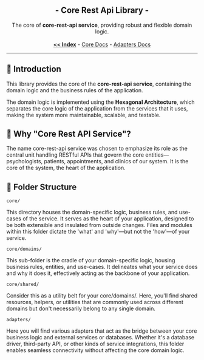 <br/>
<p align="center">
  <h2 align="center"> - Core Rest Api Library -</h3>

  <p align="center">
    The core of <strong>core-rest-api service</strong>, providing robust and flexible domain logic.
    <br/>
    <br/>
    <a href="https://github.com/ItaloRAmaral/cliniccontrol/tree/main/docs"><strong><< Index</strong></a>
    -
    <a href="https://github.com/italoRAmaral/cliniccontrol/issues">Core Docs</a>
    -
    <a href="https://github.com/italoRAmaral/cliniccontrol/issues">Adapters Docs</a>
  </p>
</p>

---

## 📌 Introduction

<p> This library provides the core of the <strong>core-rest-api service</strong>, containing the domain logic and the business rules of the application. </p>

<p> The domain logic is implemented using the <strong>Hexagonal Architecture</strong>, which separates the core logic of the application from the services that it uses, making the system more maintainable, scalable, and testable. </p>

## 🤔 Why "Core Rest API Service"?

The name core-rest-api service was chosen to emphasize its role as the central unit handling RESTful APIs that govern the core entities—psychologists, patients, appointments, and clinics of our system. It is the core of the system, the heart of the application.

## 📂 Folder Structure

`core/`

This directory houses the domain-specific logic, business rules, and use-cases of the service. It serves as the heart of your application, designed to be both extensible and insulated from outside changes. Files and modules within this folder dictate the 'what' and 'why'—but not the 'how'—of your service.

`core/domains/`

This sub-folder is the cradle of your domain-specific logic, housing business rules, entities, and use-cases. It delineates what your service does and why it does it, effectively acting as the backbone of your application.

`core/shared/`

Consider this as a utility belt for your core/domains/. Here, you'll find shared resources, helpers, or utilities that are commonly used across different domains but don't necessarily belong to any single domain.

`adapters/`

Here you will find various adapters that act as the bridge between your core business logic and external services or databases. Whether it's a database driver, third-party API, or other kinds of service integrations, this folder enables seamless connectivity without affecting the core domain logic.

<!-- ## 🎯 Objectives

- Provide a clear abstraction layer between the domain logic and the application's outer layers. In our case, handle domain logic for psychologists, patients, appointments, and clinics.
- Enable easy testability and extendability.
- Facilitate collaboration among developers by making the code more readable and maintainable.

## 💡 Why Hexagonal Architecture?

- **Isolation:** Keeps the domain logic untainted by side-effects and external dependencies. Ensures that domain logic remains clean, focused, and free from external dependencies.
- **Reusability:** Enables code reuse across various components or even different projects.
- **Testability:** Makes unit and integration testing easier with a decoupled domain logic.
- **Delimitation of boundaries and protection:** Hexagonal architecture establishes clear boundaries and protects the application's business rules. It separates the complexity of the business logic from the technical complexities, allowing developers to identify and work within defined limits.

## 📋 Primary Responsibilities

- **Business Rule Management:** Defines and enforces the rules governing the application's domain.
- **Validation:** Ensures compliance with domain requirements and constraints.
- **Layer Interaction:** Acts as the conduit between the domain logic and application or infrastructure layers, easing communication.

## 🚀 Features

- **Robust Business Rule Management:** The core-rest-api takes charge of defining and implementing domain-specific rules and logic, safeguarding the system's integrity.
- **Comprehensive Validation:** Equipped with a series of validators to confirm that operations are in line with domain policies.
- **Integration Flexibility:** Owing to its Hexagonal Architecture, the core-rest-api can be seamlessly integrated with various layers and services, be it databases, UI, or external services, without compromising the domain logic. -->
